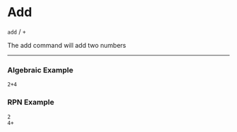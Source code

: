 # Add
`add` / `+` 

The add command will add two numbers

----

### Algebraic Example
```plaintext
2+4
```

### RPN Example
```plaintext
2
4+
```